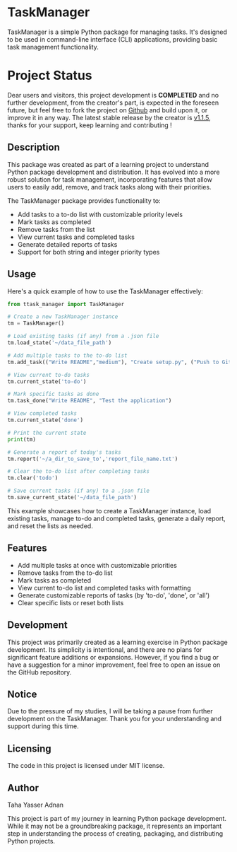 # TaskManager

TaskManager is a simple Python package for managing tasks. It's designed to be used in command-line interface (CLI) applications, providing basic task management functionality.

# Project Status

Dear users and visitors, this project development is **COMPLETED** and no further development, from the creator's part, is expected in the foreseen future, but feel free to fork the project on [Github](https://github.com/tahadnan/ttask-manager) and build upon it, or improve it in any way. The latest stable release by the creator is [v1.1.5](https://pypi.org/project/ttask-manager/), thanks for your support, keep learning and contributing !  


## Description

This package was created as part of a learning project to understand Python package development and distribution. It has evolved into a more robust solution for task management, incorporating features that allow users to easily add, remove, and track tasks along with their priorities.

The TaskManager package provides functionality to:
- Add tasks to a to-do list with customizable priority levels
- Mark tasks as completed
- Remove tasks from the list
- View current tasks and completed tasks
- Generate detailed reports of tasks
- Support for both string and integer priority types

## Usage

Here's a quick example of how to use the TaskManager effectively:

```python
from ttask_manager import TaskManager

# Create a new TaskManager instance
tm = TaskManager()

# Load existing tasks (if any) from a .json file
tm.load_state('~/data_file_path')

# Add multiple tasks to the to-do list
tm.add_task(("Write README","medium"), "Create setup.py", ("Push to GitHub","high"), "Test the application")

# View current to-do tasks
tm.current_state('to-do')

# Mark specific tasks as done
tm.task_done("Write README", "Test the application")

# View completed tasks
tm.current_state('done')

# Print the current state
print(tm)

# Generate a report of today's tasks
tm.report('~/a_dir_to_save_to','report_file_name.txt')

# Clear the to-do list after completing tasks
tm.clear('todo')

# Save current tasks (if any) to a .json file
tm.save_current_state('~/data_file_path')
```

This example showcases how to create a TaskManager instance, load existing tasks, manage to-do and completed tasks, generate a daily report, and reset the lists as needed.

## Features
- Add multiple tasks at once with customizable priorities
- Remove tasks from the to-do list
- Mark tasks as completed
- View current to-do list and completed tasks with formatting
- Generate customizable reports of tasks (by 'to-do', 'done', or 'all')
- Clear specific lists or reset both lists

## Development
This project was primarily created as a learning exercise in Python package development. Its simplicity is intentional, and there are no plans for significant feature additions or expansions. However, if you find a bug or have a suggestion for a minor improvement, feel free to open an issue on the GitHub repository.

## Notice

Due to the pressure of my studies, I will be taking a pause from further development on the TaskManager. Thank you for your understanding and support during this time.

## Licensing

The code in this project is licensed under MIT license.

## Author

Taha Yasser Adnan

This project is part of my journey in learning Python package development. While it may not be a groundbreaking package, it represents an important step in understanding the process of creating, packaging, and distributing Python projects.

